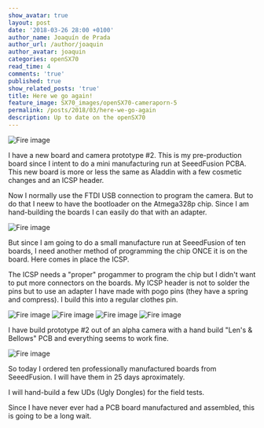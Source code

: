```yaml
---
show_avatar: true
layout: post
date: '2018-03-26 28:00 +0100'
author_name: Joaquín de Prada
author_url: /author/joaquin
author_avatar: joaquin
categories: openSX70
read_time: 4
comments: 'true'
published: true
show_related_posts: 'true'
title: Here we go again!
feature_image: SX70_images/openSX70-cameraporn-5
permalink: /posts/2018/03/here-we-go-again
description: Up to date on the openSX70
---
```

![Fire image]({{site.url}}/{{site.baseurl}}img/about/20180318_Lens_and_Bellows_assembled_PCB_600DPI.jpg)

I have a new board and camera prototype #2. This is my pre-production board since I intent to do a mini manufacturing run at SeeedFusion PCBA. This new board is more or less the same as Aladdin with a few cosmetic changes and an ICSP header. 

Now I normally use the FTDI USB connection to program the camera. But to do that I neew to have the bootloader on the Atmega328p chip. Since I am hand-building the boards I can easily do that with an adapter.

![Fire image]({{site.url}}/{{site.baseurl}}img/2018/03/2018-03-28-here-we-go-again-05.jpg)

But since I am going to do a small manufacture run at SeeedFusion of ten boards, I need another method of programming the chip ONCE it is on the board. Here comes in place the ICSP.

The ICSP needs a "proper" progammer to program the chip but I didn't want to put more connectors on the boards. 
My ICSP header is not to solder the pins but to use an adapter I have made with pogo pins (they have a spring and compress). I build this into a regular clothes pin.

![Fire image]({{site.url}}/{{site.baseurl}}img/2018/03/2018-03-28-here-we-go-again-01.jpg)
![Fire image]({{site.url}}/{{site.baseurl}}img/2018/03/2018-03-28-here-we-go-again-02.jpg)
![Fire image]({{site.url}}/{{site.baseurl}}img/2018/03/2018-03-28-here-we-go-again-03.jpg)
![Fire image]({{site.url}}/{{site.baseurl}}img/2018/03/2018-03-28-here-we-go-again-04.jpg)

I have build prototype #2 out of an alpha camera with a hand build "Len's & Bellows" PCB and everything seems to work fine.

![Fire image]({{site.url}}/{{site.baseurl}}img/2018/03/2018-03-28-here-we-go-again-05.jpg)

So today I ordered ten professionally manufactured boards from SeeedFusion. I will have them in 25 days aproximately. 

I will hand-build a few UDs (Ugly Dongles) for the field tests.

Since I have never ever had a PCB board manufactured and assembled, this is going to be a long wait.



